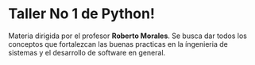 # Taller No 1 de Python!

Materia dirigida por el profesor **Roberto Morales**. Se busca dar todos los conceptos que fortalezcan las buenas practicas en la íngenieria de sistemas y el desarrollo de software en general.
